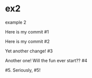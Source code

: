 # ex2
example 2



Here is my commit #1



Here is my commit #2


Yet another change! #3


Another one! Will the fun ever start??  #4


#5. Seriously, #5!
